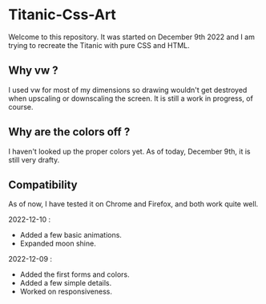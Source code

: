 # Titanic-Css-Art

Welcome to this repository. It was started on December 9th 2022 and I am trying to recreate the Titanic with pure CSS and HTML.

## Why vw ? 
I used vw for most of my dimensions so drawing wouldn't get destroyed when upscaling or downscaling the screen. It is still a work in progress, of course.

## Why are the colors off ? 
I haven't looked up the proper colors yet. As of today, December 9th, it is still very drafty.

## Compatibility 
As of now, I have tested it on Chrome and Firefox, and both work quite well.

2022-12-10 : 
- Added a few basic animations.
- Expanded moon shine.

2022-12-09 :
- Added the first forms and colors.
- Added a few simple details.
- Worked on responsiveness.
